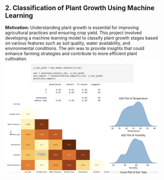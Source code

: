 ## 2. Classification of Plant Growth Using Machine Learning

**Motivation:** Understanding plant growth is essential for improving agricultural practices and ensuring crop yield. 
This project involved developing a machine learning model to classify plant growth stages based on various features such as 
soil quality, water availability, and environmental conditions. The aim was to provide insights that could enhance farming strategies 
and contribute to more efficient plant cultivation.
![Project Screenshot](images/screenshots.png)
